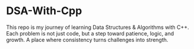 # DSA-With-Cpp
This repo is my journey of learning Data Structures &amp; Algorithms with C++. Each problem is not just code, but a step toward patience, logic, and growth. A place where consistency turns challenges into strength.
